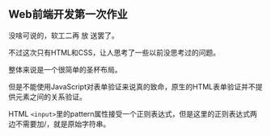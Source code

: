 ## Web前端开发第一次作业

没啥可说的，软工二再 放 送罢了。

不过这次只有HTML和CSS，让人思考了一些以前没思考过的问题。

整体来说是一个很简单的圣杯布局。

但是不能使用JavaScript对表单验证来说真的致命，原生的HTML表单验证并不提供元素之间的关系验证。

HTML `<input>`里的pattern属性接受一个正则表达式，但是这里的正则表达式两边不需要加/，就是原始字符串。
